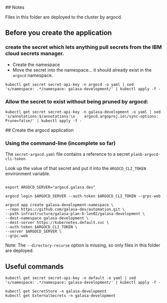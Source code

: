 ## Notes

Files in this folder are deployed to the cluster by argocd.

## Before you create the application

### create the secret which lets anything pull secrets from the IBM cloud secrets manager.
- Create the namespace
- Move the secret into the namespace... it should already exist in the `argocd` namespace.
```
kubectl get secret secret-api-key -n argocd -o yaml | sed 's/namespace: .*/namespace: galasa-development/' | kubectl apply -f - 
```

### Allow the secret to exist without being pruned by argocd:
```
kubectl get secret secret-api-key -n galasa-development -o yaml | sed 's/annotations:$/annotations:\n    argocd.argoproj.io\/sync-options: Prune=false/' | kubectl apply -f -
```

## Create the argocd application 

### Using the command-line (incomplete so far)

The `secret-argocd.yaml` file contains a reference to a secret `planb-argocd-cli-token`

Look up the value of that secret and put it into the `ARGOCD_CLI_TOKEN` environment variable.
```

export ARGOCD_SERVER="argocd.galasa.dev"

argocd login $ARGOCD_SERVER --auth-token $ARGOCD_CLI_TOKEN --grpc-web

argocd app create galasa-development-namespace \
--repo https://github.com/galasa-dev/automation.git \
--path infrastructure/galasa-plan-b-lon02/galasa-development \
--dest-namespace galasa-development \
--dest-server https://kubernetes.default.svc \
--auth-token $ARGOCD_CLI_TOKEN \
--server $ARGOCD_SERVER \
--grpc-web
```

Note: The `--directory-recurse` option is missing, so only files in this folder are deployed.

## Useful commands
```
kubectl get secret secret-api-key -n default -o yaml | sed 's/namespace: .*/namespace: galasa-development/' | kubectl apply -f -

kubectl get SecretStore -n galasa-development
kubectl get ExternalSecrets -n galasa-development
```